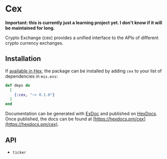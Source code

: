 # Cex

**Important: this is currently just a learning project yet. I don't know if it
will be maintained for long.**

Crypto Exchange (cex) provides a unified interface to the APIs of different
crypto currency exchanges.

## Installation

If [available in Hex](https://hex.pm/docs/publish), the package can be installed
by adding `cex` to your list of dependencies in `mix.exs`:

```elixir
def deps do
  [
    {:cex, "~> 0.1.0"}
  ]
end
```

Documentation can be generated with [ExDoc](https://github.com/elixir-lang/ex_doc)
and published on [HexDocs](https://hexdocs.pm). Once published, the docs can
be found at [https://hexdocs.pm/cex](https://hexdocs.pm/cex).

## API

* `ticker`
